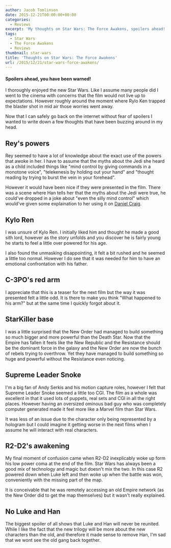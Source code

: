 ```yaml
---
author: Jacob Tomlinson
date: 2015-12-21T00:00:00+00:00
categories:
  - Reviews
excerpt: 'My thoughts on Star Wars: The Force Awakens, spoilers ahead!'
tags:
  - Star Wars
  - The Force Awakens
  - Reviews
thumbnail: star-wars
title: 'Thoughts on Star Wars: The Force Awakens'
url: /2015/12/21/star-wars-force-awakens/
---
```



#### Spoilers ahead, you have been warned!

I thoroughly enjoyed the new Star Wars. Like I assume many people did I went to the cinema with concerns that the film would not live up to expectations. However roughly around the moment where Rylo Ken trapped the blaster shot in mid air those worries went away.

Now that I can safely go back on the internet without fear of spoilers I wanted to write down a few thoughts that have been buzzing around in my head.

## Rey's powers

Rey seemed to have a lot of knowledge about the exact use of the powers that awoke in her. I have to assume that the myths about the Jedi she heard as a child included things like "mind control by giving commands in a monotone voice", "telekenesis by holding out your hand" and "thought reading by trying to burst the vein in your forehead".

However it would have been nice if they were presented in the film. There was a scene where Han tells her that the myths about the Jedi were true, he could've dropped in a joke about "even the silly mind control" which would've given some explaination to her using it on [Daniel Craig][daniel-craig-cameo].

## Kylo Ren

I was unsure of Kylo Ren. I initially liked him and thought he made a good sith lord, however as the story unfolds and you discover he is fairly young he starts to feel a little over powered for his age.

I also found the unmasking disappointing, it felt a bit rushed and he seemed a little too normal. However I do see that it was needed for him to have an emotional confrontation with his father.

## C-3PO's red arm

I appreciate that this is a teaser for the next film but the way it was presented felt a little odd. It is there to make you think "What happened to his arm?" but at the same time I quickly forgot about it.

## StarKiller base

I was a little surprised that the New Order had managed to build something so much bigger and more powerful than the Death Star. Now that the Empire has fallen it feels like the New Republic and the Resistance should be the dominant force in the galaxy and the New Order are now the bunch of rebels trying to overthrow. Yet they have managed to build something so huge and powerful without the Resistance even noticing.

## Supreme Leader Snoke

I'm a big fan of Andy Serkis and his motion capture roles, however I felt that Supreme Leader Snoke seemed a little too CGI. The film as a whole was excellent in that it used lots of puppets, real sets and CGI in all the right places. However having an oversized ominous bad guy who was completely computer generated made it feel more like a Marvel film than Star Wars.

It was less of an issue due to the character only being represented by a hologram but I could imagine it getting worse in the next films when I assume he will interact with real characters.

## R2-D2's awakening

My final moment of confusion came when R2-D2 inexplicably woke up form his low power coma at the end of the film. Star Wars has always been a good mix of technology and magic but doesn't mix the two. In this case R2 powered down when Luke left and then woke up when the battle was won, conveniently with the missing part of the map.

It is conceivable that he was remotely accessing an old Empire network (as the New Order did to get the map themselves) but it wasn't really explained.

## No Luke and Han

The biggest spoiler of all shows that Luke and Han will never be reunited. While I like the fact that the new trilogy will be more about the new characters than the old, and therefore it made sense to remove Han, I'm sad that we wont see the old gang back together.

[daniel-craig-cameo]: http://www.theguardian.com/film/2015/dec/18/daniel-craig-stormtrooper-cameo-in-star-wars-the-force-awakens-revealed
